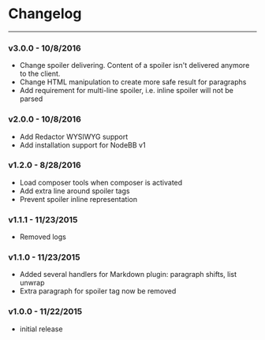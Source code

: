 # Changelog

-----------

### v3.0.0 - 10/8/2016

- Change spoiler delivering. Content of a spoiler isn't delivered anymore to the client.
- Change HTML manipulation to create more safe result for paragraphs
- Add requirement for multi-line spoiler, i.e. inline spoiler will not be parsed

### v2.0.0 - 10/8/2016

- Add Redactor WYSIWYG support
- Add installation support for NodeBB v1

### v1.2.0 - 8/28/2016

- Load composer tools when composer is activated
- Add extra line around spoiler tags
- Prevent spoiler inline representation

### v1.1.1 - 11/23/2015

- Removed logs

### v1.1.0 - 11/23/2015

- Added several handlers for Markdown plugin: paragraph shifts, list unwrap
- Extra paragraph for spoiler tag now be removed

### v1.0.0 - 11/22/2015

- initial release